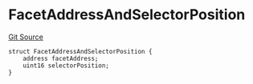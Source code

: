 # FacetAddressAndSelectorPosition
[Git Source](https://github.com/thrackle-io/tron/blob/22d59d8913fec75ff35111960d6c2b98915a9f8b/src/protocol/economic/ruleProcessor/RuleProcessorDiamondLib.sol)


```solidity
struct FacetAddressAndSelectorPosition {
    address facetAddress;
    uint16 selectorPosition;
}
```

